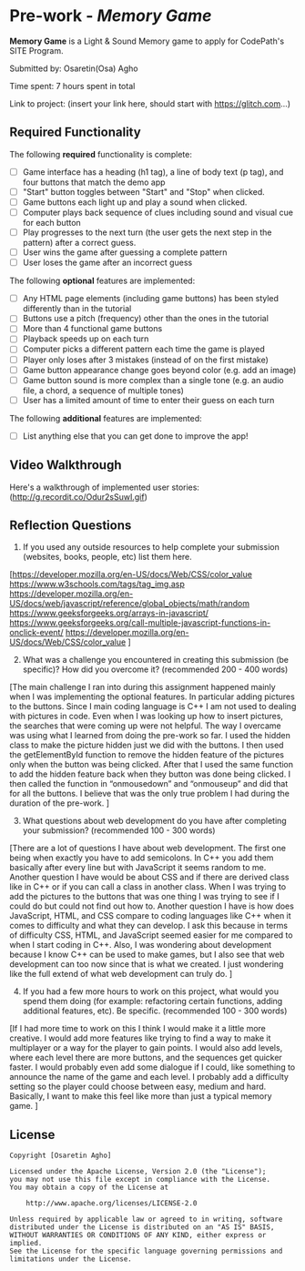 # Pre-work - *Memory Game*

**Memory Game** is a Light & Sound Memory game to apply for CodePath's SITE Program. 

Submitted by: Osaretin(Osa) Agho

Time spent: 7 hours spent in total

Link to project: (insert your link here, should start with https://glitch.com...)

## Required Functionality

The following **required** functionality is complete:

* [ ] Game interface has a heading (h1 tag), a line of body text (p tag), and four buttons that match the demo app
* [ ] "Start" button toggles between "Start" and "Stop" when clicked. 
* [ ] Game buttons each light up and play a sound when clicked. 
* [ ] Computer plays back sequence of clues including sound and visual cue for each button
* [ ] Play progresses to the next turn (the user gets the next step in the pattern) after a correct guess. 
* [ ] User wins the game after guessing a complete pattern
* [ ] User loses the game after an incorrect guess

The following **optional** features are implemented:

* [ ] Any HTML page elements (including game buttons) has been styled differently than in the tutorial
* [ ] Buttons use a pitch (frequency) other than the ones in the tutorial
* [ ] More than 4 functional game buttons
* [ ] Playback speeds up on each turn
* [ ] Computer picks a different pattern each time the game is played
* [ ] Player only loses after 3 mistakes (instead of on the first mistake)
* [ ] Game button appearance change goes beyond color (e.g. add an image)
* [ ] Game button sound is more complex than a single tone (e.g. an audio file, a chord, a sequence of multiple tones)
* [ ] User has a limited amount of time to enter their guess on each turn

The following **additional** features are implemented:

- [ ] List anything else that you can get done to improve the app!

## Video Walkthrough

Here's a walkthrough of implemented user stories:
(http://g.recordit.co/Odur2sSuwI.gif)


## Reflection Questions
1. If you used any outside resources to help complete your submission (websites, books, people, etc) list them here. 

[https://developer.mozilla.org/en-US/docs/Web/CSS/color_value
https://www.w3schools.com/tags/tag_img.asp
https://developer.mozilla.org/en-US/docs/web/javascript/reference/global_objects/math/random
https://www.geeksforgeeks.org/arrays-in-javascript/
https://www.geeksforgeeks.org/call-multiple-javascript-functions-in-onclick-event/
https://developer.mozilla.org/en-US/docs/Web/CSS/color_value ]


2. What was a challenge you encountered in creating this submission (be specific)? How did you overcome it? (recommended 200 - 400 words) 

[The main challenge I ran into during this assignment happened mainly when I was implementing the optional features. In particular adding pictures to the buttons. Since I main coding language is C++ I am not used to dealing with pictures in code. Even when I was looking up how to insert pictures, the searches that were coming up were not helpful. The way I overcame was using what I learned from doing the pre-work so far. I used the hidden class to make the picture hidden just we did with the buttons. I then used the getElementById function to remove the hidden feature of the pictures only when the button was being clicked. After that I used the same function to add the hidden feature back when they button was done being clicked. I then called the function in “onmousedown” and “onmouseup” and did that for all the buttons. I believe that was the only true problem I had during the duration of the pre-work. ]

3. What questions about web development do you have after completing your submission? (recommended 100 - 300 words) 

[There are a lot of questions I have about web development. The first one being when exactly you have to add semicolons. In C++ you add them basically after every line but with JavaScript it seems random to me. Another question I have would be about CSS and if there are derived class like in C++ or if you can call a class in another class. When I was trying to add the pictures to the buttons that was one thing I was trying to see if I could do but could not find out how to.  Another question I have is how does JavaScript, HTML, and CSS compare to coding languages like C++ when it comes to difficulty and what they can develop. I ask this because in terms of difficulty CSS, HTML, and JavaScript seemed easier for me compared to when I start coding in C++. Also, I was wondering about development because I know C++ can be used to make games, but I also see that web development can too now since that is what we created. I just wondering like the full extend of what web development can truly do. ]

4. If you had a few more hours to work on this project, what would you spend them doing (for example: refactoring certain functions, adding additional features, etc). Be specific. (recommended 100 - 300 words) 

[If I had more time to work on this I think I would make it a little more creative. I would add more features like trying to find a way to make it multiplayer or a way for the player to gain points. I would also add levels, where each level there are more buttons, and the sequences get quicker faster. I would probably even add some dialogue if I could, like something to announce the name of the game and each level. I probably add a difficulty setting so the player could choose between easy, medium and hard. Basically, I want to make this feel like more than just a typical memory game. ]



## License

    Copyright [Osaretin Agho]

    Licensed under the Apache License, Version 2.0 (the "License");
    you may not use this file except in compliance with the License.
    You may obtain a copy of the License at

        http://www.apache.org/licenses/LICENSE-2.0

    Unless required by applicable law or agreed to in writing, software
    distributed under the License is distributed on an "AS IS" BASIS,
    WITHOUT WARRANTIES OR CONDITIONS OF ANY KIND, either express or implied.
    See the License for the specific language governing permissions and
    limitations under the License.

